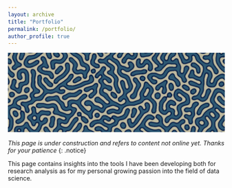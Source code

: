 ```yaml
---
layout: archive
title: "Portfolio"
permalink: /portfolio/
author_profile: true
---
```


<img width="1024" alt="image" src="https://raw.githubusercontent.com/miguelramirezmoreno/miguelramirezmoreno.github.io/master/images/header.png">



*This page is under construction and refers to content not online yet. Thanks for your patience*
{: .notice}

This page contains insights into the tools I have been developing both for research analysis as for my personal growing passion into the field of data science.